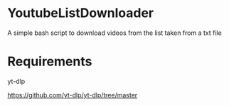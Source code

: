 # YoutubeListDownloader
A simple bash script to download videos from the list taken from a txt file

# Requirements

yt-dlp 

https://github.com/yt-dlp/yt-dlp/tree/master
